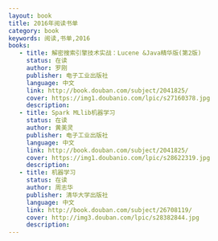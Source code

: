 ```yaml
---
layout: book
title: 2016年阅读书单
category: book
keywords: 阅读,书单,2016
books:
   - title: 解密搜索引擎技术实战：Lucene &Java精华版(第2版)
     status: 在读
     author: 罗刚
     publisher: 电子工业出版社
     language: 中文
     link: http://book.douban.com/subject/2041825/
     cover: https://img1.doubanio.com/lpic/s27160378.jpg
     description:
   - title: Spark MLlib机器学习
     status: 在读
     author: 黄美灵
     publisher: 电子工业出版社
     language: 中文
     link: http://book.douban.com/subject/2041825/
     cover: https://img1.doubanio.com/lpic/s28622319.jpg
     description:
   - title: 机器学习
     status: 在读
     author: 周志华
     publisher: 清华大学出版社
     language: 中文
     link: http://book.douban.com/subject/26708119/
     cover: http://img3.douban.com/lpic/s28382844.jpg
     description:
---
```

